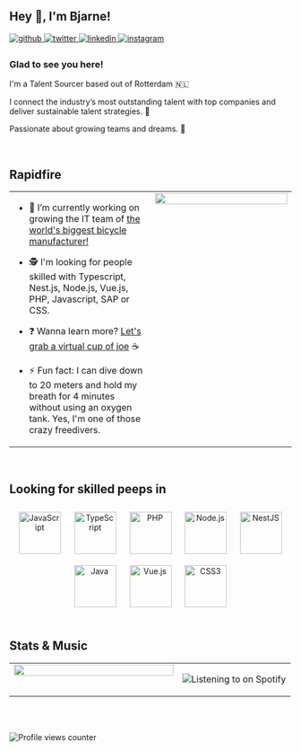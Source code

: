 ## Hey 👋, I'm Bjarne!  
  

<a href="https://github.com/bjarnuu" target="_blank">
<img src=https://img.shields.io/badge/github-%2324292e.svg?&style=for-the-badge&logo=github&logoColor=white alt=github style="margin-bottom: 5px;" />
</a>
<a href="https://twitter.com/bjarnuu" target="_blank">
<img src=https://img.shields.io/badge/twitter-%2300acee.svg?&style=for-the-badge&logo=twitter&logoColor=white alt=twitter style="margin-bottom: 5px;" />
</a>
<a href="https://linkedin.com/in/itsbjarne" target="_blank">
<img src=https://img.shields.io/badge/linkedin-%231E77B5.svg?&style=for-the-badge&logo=linkedin&logoColor=white alt=linkedin style="margin-bottom: 5px;" />
</a>
<a href="https://instagram.com/capturesbybjarne" target="_blank">
<img src=https://img.shields.io/badge/instagram-%23000000.svg?&style=for-the-badge&logo=instagram&logoColor=white alt=instagram style="margin-bottom: 5px;" />
</a>  
  



### Glad to see you here!  
I'm a Talent Sourcer based out of Rotterdam 🇳🇱

I connect the industry’s most outstanding talent with top companies and deliver sustainable talent strategies. 🚀

Passionate about growing teams and dreams. 🤩  
  

<br/>  


## Rapidfire  
<table><tr><td valign="top" width="50%">

- 🔭 I’m currently working on growing the IT team of [the world's biggest bicycle manufacturer!](https://pon.bike/)  
  

- 🕵️ I'm looking for people skilled with Typescript, Nest.js, Node.js, Vue.js, PHP, Javascript, SAP or CSS.  
  

- ❓ Wanna learn more? [Let's grab a virtual cup of joe](https://calendly.com/meetwithbjarne/chat) ☕️  
  

- ⚡ Fun fact: I can dive down to 20 meters and hold my breath for 4 minutes without using an oxygen tank. Yes, I'm one of those crazy freedivers.  


</td><td valign="top" width="50%">

<div align="center">
<img src="https://rishavanand.github.io/static/images/greetings.gif" align="center" style="width: 100%" />
</div>  


</td></tr></table>  

<br/>  


## Looking for skilled peeps in  
<div align="center">  
<a href="https://www.javascript.com/" target="_blank"><img style="margin: 10px" src="https://profilinator.rishav.dev/skills-assets/javascript-original.svg" alt="JavaScript" height="75" /></a>  
<a href="https://www.typescriptlang.org/" target="_blank"><img style="margin: 10px" src="https://profilinator.rishav.dev/skills-assets/typescript-original.svg" alt="TypeScript" height="75" /></a>  
<a href="https://www.php.net/" target="_blank"><img style="margin: 10px" src="https://profilinator.rishav.dev/skills-assets/php-original.svg" alt="PHP" height="75" /></a>  
<a href="https://nodejs.org/" target="_blank"><img style="margin: 10px" src="https://profilinator.rishav.dev/skills-assets/nodejs-original-wordmark.svg" alt="Node.js" height="75" /></a>  
<a href="https://nestjs.com/" target="_blank"><img style="margin: 10px" src="https://profilinator.rishav.dev/skills-assets/nestjs.svg" alt="NestJS" height="75" /></a>  
<a href="https://www.java.com/" target="_blank"><img style="margin: 10px" src="https://profilinator.rishav.dev/skills-assets/java-original-wordmark.svg" alt="Java" height="75" /></a>  
<a href="https://vuejs.org/" target="_blank"><img style="margin: 10px" src="https://profilinator.rishav.dev/skills-assets/vuejs-original-wordmark.svg" alt="Vue.js" height="75" /></a>  
<a href="https://www.w3schools.com/css/" target="_blank"><img style="margin: 10px" src="https://profilinator.rishav.dev/skills-assets/css3-original-wordmark.svg" alt="CSS3" height="75" /></a>  
</div>  

<br/>  


## Stats & Music  
<table><tr><td valign="top" width="60%">

<img src="https://github-readme-stats.vercel.app/api?username=bjarnuu&show_icons=true&count_private=true&hide_border=true" align="left" style="width: 100%" />

</td><td valign="top" width="75%">

![Listening to on Spotify](https://spotify-github-profile.vercel.app/api/view?uid=113530286&cover_image=true&theme=default&show_offline=false&background_color=121212&interchange=false&bar_color_cover=true)

</td></tr></table>  

<br/>  

  

<br/>  

![Profile views counter](https://komarev.com/ghpvc/?username=bjarnuu&&style=flat-square)  
  

<br/>  


<br />
